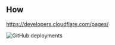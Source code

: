 ## How
https://developers.cloudflare.com/pages/

![GitHub deployments](https://img.shields.io/github/deployments/aefhm/blog/production)
